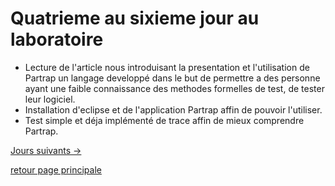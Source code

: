 # Quatrieme au sixieme jour au laboratoire

* Lecture de l'article nous introduisant la presentation et l'utilisation de Partrap un langage developpé dans le but de permettre a des personne ayant une faible connaissance des methodes formelles de test, de tester leur logiciel.
* Installation d'eclipse et de l'application Partrap affin de pouvoir l'utiliser.
* Test simple et déja implémenté de trace affin de mieux comprendre Partrap.

[Jours suivants ->](./j7_ChatTest.mkd)


[retour page principale](../ListeDeNotes.mkd)
